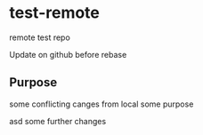 # test-remote
remote test repo

Update on github before rebase


## Purpose
some conflicting canges from local
some purpose

asd
some further changes